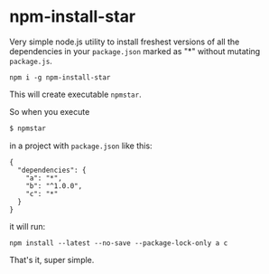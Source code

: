 # npm-install-star

Very simple node.js utility to install freshest versions of all the dependencies in your `package.json` marked as "*" without mutating `package.js`.

```
npm i -g npm-install-star
```

This will create executable `npmstar`.

So when you execute

```bash
$ npmstar
```

in a project with `package.json` like this:

```
{
  "dependencies": {
    "a": "*",
    "b": "^1.0.0",
    "c": "*"
  }
}
```

it will run:

```
npm install --latest --no-save --package-lock-only a c
```

That's it, super simple.

